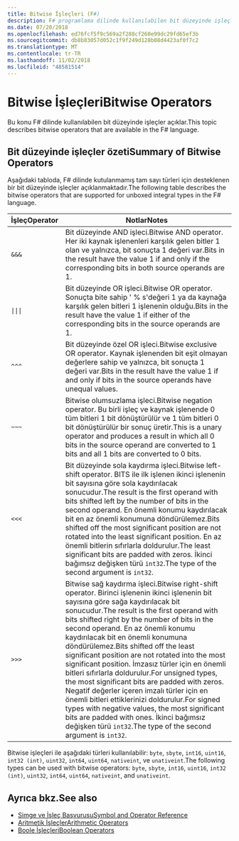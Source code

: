 ```yaml
---
title: Bitwise İşleçleri (F#)
description: F# programlama dilinde kullanılabilen bit düzeyinde işleçler hakkında bilgi edinin.
ms.date: 07/20/2018
ms.openlocfilehash: ed76fcf5f9c569a2f288cf260e99dc29fd65ef3b
ms.sourcegitcommit: db8b83057d052c1f9f249d128b08d4423af0f7c2
ms.translationtype: MT
ms.contentlocale: tr-TR
ms.lasthandoff: 11/02/2018
ms.locfileid: "48581514"
---
```

# <a name="bitwise-operators"></a><span data-ttu-id="d525d-103">Bitwise İşleçleri</span><span class="sxs-lookup"><span data-stu-id="d525d-103">Bitwise Operators</span></span>

<span data-ttu-id="d525d-104">Bu konu F# dilinde kullanılabilen bit düzeyinde işleçler açıklar.</span><span class="sxs-lookup"><span data-stu-id="d525d-104">This topic describes bitwise operators that are available in the F# language.</span></span>

## <a name="summary-of-bitwise-operators"></a><span data-ttu-id="d525d-105">Bit düzeyinde işleçler özeti</span><span class="sxs-lookup"><span data-stu-id="d525d-105">Summary of Bitwise Operators</span></span>

<span data-ttu-id="d525d-106">Aşağıdaki tabloda, F# dilinde kutulanmamış tam sayı türleri için desteklenen bir bit düzeyinde işleçler açıklanmaktadır.</span><span class="sxs-lookup"><span data-stu-id="d525d-106">The following table describes the bitwise operators that are supported for unboxed integral types in the F# language.</span></span>

|<span data-ttu-id="d525d-107">İşleç</span><span class="sxs-lookup"><span data-stu-id="d525d-107">Operator</span></span>|<span data-ttu-id="d525d-108">Notlar</span><span class="sxs-lookup"><span data-stu-id="d525d-108">Notes</span></span>|
|--------|-----|
|`&&&`|<span data-ttu-id="d525d-109">Bit düzeyinde AND işleci.</span><span class="sxs-lookup"><span data-stu-id="d525d-109">Bitwise AND operator.</span></span> <span data-ttu-id="d525d-110">Her iki kaynak işlenenleri karşılık gelen bitler 1 olan ve yalnızca, bit sonuçta 1 değeri var.</span><span class="sxs-lookup"><span data-stu-id="d525d-110">Bits in the result have the value 1 if and only if the corresponding bits in both source operands are 1.</span></span>|
|<code>&#124;&#124;&#124;</code>|<span data-ttu-id="d525d-111">Bit düzeyinde OR işleci.</span><span class="sxs-lookup"><span data-stu-id="d525d-111">Bitwise OR operator.</span></span> <span data-ttu-id="d525d-112">Sonuçta bite sahip ' % s'değeri 1 ya da kaynağa karşılık gelen bitleri 1 işlenenin olduğu.</span><span class="sxs-lookup"><span data-stu-id="d525d-112">Bits in the result have the value 1 if either of the corresponding bits in the source operands are 1.</span></span>|
|`^^^`|<span data-ttu-id="d525d-113">Bit düzeyinde özel OR işleci.</span><span class="sxs-lookup"><span data-stu-id="d525d-113">Bitwise exclusive OR operator.</span></span> <span data-ttu-id="d525d-114">Kaynak işlenenden bit eşit olmayan değerlere sahip ve yalnızca, bit sonuçta 1 değeri var.</span><span class="sxs-lookup"><span data-stu-id="d525d-114">Bits in the result have the value 1 if and only if bits in the source operands have unequal values.</span></span>|
|`~~~`|<span data-ttu-id="d525d-115">Bitwise olumsuzlama işleci.</span><span class="sxs-lookup"><span data-stu-id="d525d-115">Bitwise negation operator.</span></span> <span data-ttu-id="d525d-116">Bu birli işleç ve kaynak işlenende 0 tüm bitleri 1 bit dönüştürülür ve 1 tüm bitleri 0 bit dönüştürülür bir sonuç üretir.</span><span class="sxs-lookup"><span data-stu-id="d525d-116">This is a unary operator and produces a result in which all 0 bits in the source operand are converted to 1 bits and all 1 bits are converted to 0 bits.</span></span>|
|`<<<`|<span data-ttu-id="d525d-117">Bit düzeyinde sola kaydırma işleci.</span><span class="sxs-lookup"><span data-stu-id="d525d-117">Bitwise left-shift operator.</span></span> <span data-ttu-id="d525d-118">BITS ile ilk işlenen ikinci işlenenin bit sayısına göre sola kaydırılacak sonucudur.</span><span class="sxs-lookup"><span data-stu-id="d525d-118">The result is the first operand with bits shifted left by the number of bits in the second operand.</span></span> <span data-ttu-id="d525d-119">En önemli konumu kaydırılacak bit en az önemli konumuna döndürülemez.</span><span class="sxs-lookup"><span data-stu-id="d525d-119">Bits shifted off the most significant position are not rotated into the least significant position.</span></span> <span data-ttu-id="d525d-120">En az önemli bitlerin sıfırlarla doldurulur.</span><span class="sxs-lookup"><span data-stu-id="d525d-120">The least significant bits are padded with zeros.</span></span> <span data-ttu-id="d525d-121">İkinci bağımsız değişken türü `int32`.</span><span class="sxs-lookup"><span data-stu-id="d525d-121">The type of the second argument is `int32`.</span></span>|
|`>>>`|<span data-ttu-id="d525d-122">Bitwise sağ kaydırma işleci.</span><span class="sxs-lookup"><span data-stu-id="d525d-122">Bitwise right-shift operator.</span></span> <span data-ttu-id="d525d-123">Birinci işlenenin ikinci işlenenin bit sayısına göre sağa kaydırılacak bit sonucudur.</span><span class="sxs-lookup"><span data-stu-id="d525d-123">The result is the first operand with bits shifted right by the number of bits in the second operand.</span></span> <span data-ttu-id="d525d-124">En az önemli konumu kaydırılacak bit en önemli konumuna döndürülemez.</span><span class="sxs-lookup"><span data-stu-id="d525d-124">Bits shifted off the least significant position are not rotated into the most significant position.</span></span> <span data-ttu-id="d525d-125">İmzasız türler için en önemli bitleri sıfırlarla doldurulur.</span><span class="sxs-lookup"><span data-stu-id="d525d-125">For unsigned types, the most significant bits are padded with zeros.</span></span> <span data-ttu-id="d525d-126">Negatif değerler içeren imzalı türler için en önemli bitleri ettiklerinizi doldurulur.</span><span class="sxs-lookup"><span data-stu-id="d525d-126">For signed types with negative values, the most significant bits are padded with ones.</span></span> <span data-ttu-id="d525d-127">İkinci bağımsız değişken türü `int32`.</span><span class="sxs-lookup"><span data-stu-id="d525d-127">The type of the second argument is `int32`.</span></span>|

<span data-ttu-id="d525d-128">Bitwise işleçleri ile aşağıdaki türleri kullanılabilir: `byte`, `sbyte`, `int16`, `uint16`, `int32 (int)`, `uint32`, `int64`, `uint64`, `nativeint`, ve `unativeint`.</span><span class="sxs-lookup"><span data-stu-id="d525d-128">The following types can be used with bitwise operators: `byte`, `sbyte`, `int16`, `uint16`, `int32 (int)`, `uint32`, `int64`, `uint64`, `nativeint`, and `unativeint`.</span></span>

## <a name="see-also"></a><span data-ttu-id="d525d-129">Ayrıca bkz.</span><span class="sxs-lookup"><span data-stu-id="d525d-129">See also</span></span>

- [<span data-ttu-id="d525d-130">Simge ve İşleç Başvurusu</span><span class="sxs-lookup"><span data-stu-id="d525d-130">Symbol and Operator Reference</span></span>](index.md)
- [<span data-ttu-id="d525d-131">Aritmetik İşleçler</span><span class="sxs-lookup"><span data-stu-id="d525d-131">Arithmetic Operators</span></span>](arithmetic-operators.md)
- [<span data-ttu-id="d525d-132">Boole İşleçleri</span><span class="sxs-lookup"><span data-stu-id="d525d-132">Boolean Operators</span></span>](boolean-operators.md)
